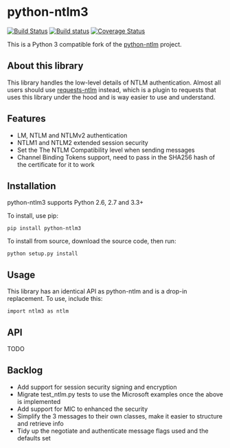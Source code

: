 python-ntlm3
============
[![Build Status](https://travis-ci.org/jborean93/python-ntlm3.svg?branch=feature/add-ntlmv2)](https://travis-ci.org/jborean93/python-ntlm) [![Build status](https://ci.appveyor.com/api/projects/status/jtgb7bk5mavgysmq?svg=true)](https://ci.appveyor.com/project/jborean93/python-ntlm3)
 [![Coverage Status](https://coveralls.io/repos/github/jborean93/python-ntlm3/badge.svg?branch=feature/add-ntlmv2)](https://coveralls.io/github/jborean93/python-ntlm3?branch=feature/add-ntlmv2)

This is a Python 3 compatible fork of the [python-ntlm](https://code.google.com/p/python-ntlm) project. 

About this library
------------------

This library handles the low-level details of NTLM authentication. Almost all users should use [requests-ntlm](https://github.com/requests/requests-ntlm) instead, which is a plugin to requests that uses this library under the hood and is way easier to use and understand. 

Features
--------
* LM, NTLM and NTLMv2 authentication
* NTLM1 and NTLM2 extended session security
* Set the The NTLM Compatibility level when sending messages
* Channel Binding Tokens support, need to pass in the SHA256 hash of the certificate for it to work

Installation
------------

python-ntlm3 supports Python 2.6, 2.7 and 3.3+ 

To install, use pip:

    pip install python-ntlm3

To install from source, download the source code, then run:

    python setup.py install
    
Usage
------------

This library has an identical API as python-ntlm and is a drop-in replacement. To use, include this:

    import ntlm3 as ntlm

API
----------

TODO


Backlog
-------
* Add support for session security signing and encryption
* Migrate test_ntlm.py tests to use the Microsoft examples once the above is implemented
* Add support for MIC to enhanced the security
* Simplify the 3 messages to their own classes, make it easier to structure and retrieve info
* Tidy up the negotiate and authenticate message flags used and the defaults set
